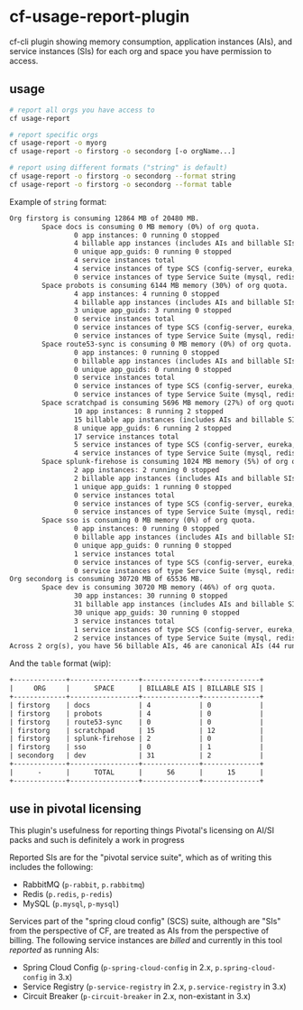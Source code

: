 # cf-usage-report-plugin

cf-cli plugin showing memory consumption, application instances (AIs), and service instances (SIs) for each org and space you have permission to access.

## usage

```sh
# report all orgs you have access to
cf usage-report

# report specific orgs
cf usage-report -o myorg
cf usage-report -o firstorg -o secondorg [-o orgName...]

# report using different formats ("string" is default)
cf usage-report -o firstorg -o secondorg --format string
cf usage-report -o firstorg -o secondorg --format table
```

Example of `string` format:

```txt
Org firstorg is consuming 12864 MB of 20480 MB.
        Space docs is consuming 0 MB memory (0%) of org quota.
                0 app instances: 0 running 0 stopped
                4 billable app instances (includes AIs and billable SIs, like SCS)
                0 unique app_guids: 0 running 0 stopped
                4 service instances total
                4 service instances of type SCS (config-server, eureka, etc.)
                0 service instances of type Service Suite (mysql, redis, rmq)
        Space probots is consuming 6144 MB memory (30%) of org quota.
                4 app instances: 4 running 0 stopped
                4 billable app instances (includes AIs and billable SIs, like SCS)
                3 unique app_guids: 3 running 0 stopped
                0 service instances total
                0 service instances of type SCS (config-server, eureka, etc.)
                0 service instances of type Service Suite (mysql, redis, rmq)
        Space route53-sync is consuming 0 MB memory (0%) of org quota.
                0 app instances: 0 running 0 stopped
                0 billable app instances (includes AIs and billable SIs, like SCS)
                0 unique app_guids: 0 running 0 stopped
                0 service instances total
                0 service instances of type SCS (config-server, eureka, etc.)
                0 service instances of type Service Suite (mysql, redis, rmq)
        Space scratchpad is consuming 5696 MB memory (27%) of org quota.
                10 app instances: 8 running 2 stopped
                15 billable app instances (includes AIs and billable SIs, like SCS)
                8 unique app_guids: 6 running 2 stopped
                17 service instances total
                5 service instances of type SCS (config-server, eureka, etc.)
                4 service instances of type Service Suite (mysql, redis, rmq)
        Space splunk-firehose is consuming 1024 MB memory (5%) of org quota.
                2 app instances: 2 running 0 stopped
                2 billable app instances (includes AIs and billable SIs, like SCS)
                1 unique app_guids: 1 running 0 stopped
                0 service instances total
                0 service instances of type SCS (config-server, eureka, etc.)
                0 service instances of type Service Suite (mysql, redis, rmq)
        Space sso is consuming 0 MB memory (0%) of org quota.
                0 app instances: 0 running 0 stopped
                0 billable app instances (includes AIs and billable SIs, like SCS)
                0 unique app_guids: 0 running 0 stopped
                1 service instances total
                0 service instances of type SCS (config-server, eureka, etc.)
                0 service instances of type Service Suite (mysql, redis, rmq)
Org secondorg is consuming 30720 MB of 65536 MB.
        Space dev is consuming 30720 MB memory (46%) of org quota.
                30 app instances: 30 running 0 stopped
                31 billable app instances (includes AIs and billable SIs, like SCS)
                30 unique app_guids: 30 running 0 stopped
                3 service instances total
                1 service instances of type SCS (config-server, eureka, etc.)
                2 service instances of type Service Suite (mysql, redis, rmq)
Across 2 org(s), you have 56 billable AIs, 46 are canonical AIs (44 running, 2 stopped), 10 are SCS instances
```

And the `table` format (wip):

```txt
+-------------+-----------------+--------------+--------------+
|     ORG     |      SPACE      | BILLABLE AIS | BILLABLE SIS |
+-------------+-----------------+--------------+--------------+
| firstorg    | docs            | 4            | 0            |
| firstorg    | probots         | 4            | 0            |
| firstorg    | route53-sync    | 0            | 0            |
| firstorg    | scratchpad      | 15           | 12           |
| firstorg    | splunk-firehose | 2            | 0            |
| firstorg    | sso             | 0            | 1            |
| secondorg   | dev             | 31           | 2            |
+-------------+-----------------+--------------+--------------+
|      -      |      TOTAL      |      56      |      15      |
+-------------+-----------------+--------------+--------------+
```

## use in pivotal licensing

This plugin's usefulness for reporting things Pivotal's licensing on AI/SI packs and such is definitely a work in progress

Reported SIs are for the "pivotal service suite", which as of writing this includes the following:

- RabbitMQ (`p-rabbit`, `p.rabbitmq`)
- Redis (`p.redis`, `p-redis`)
- MySQL (`p.mysql`, `p-mysql`)

Services part of the "spring cloud config" (SCS) suite, although are "SIs" from the perspective of CF, are treated as AIs from the perspective of billing. The following service instances are _billed_ and currently in this tool _reported_ as running AIs:

- Spring Cloud Config (`p-spring-cloud-config` in 2.x, `p.spring-cloud-config` in 3.x)
- Service Registry (`p-service-registry` in 2.x, `p.service-registry` in 3.x)
- Circuit Breaker (`p-circuit-breaker` in 2.x, non-existant in 3.x)
